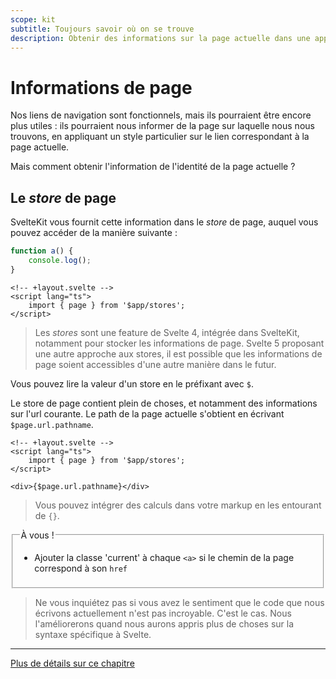 ```yaml
---
scope: kit
subtitle: Toujours savoir où on se trouve
description: Obtenir des informations sur la page actuelle dans une application SvelteKit
---
```


# Informations de page

Nos liens de navigation sont fonctionnels, mais ils pourraient être encore plus utiles : ils
pourraient nous informer de la page sur laquelle nous nous trouvons, en appliquant un style
particulier sur le lien correspondant à la page actuelle.

Mais comment obtenir l'information de l'identité de la page actuelle ?

## Le _store_ de page

SvelteKit vous fournit cette information dans le _store_ de page, auquel vous pouvez accéder de la
manière suivante :

```ts
function a() {
	console.log();
}
```

```svelte
<!-- +layout.svelte -->
<script lang="ts">
	import { page } from '$app/stores';
</script>
```

> Les _stores_ sont une feature de Svelte 4, intégrée dans SvelteKit, notamment pour stocker les
> informations de page. Svelte 5 proposant une autre approche aux stores, il est possible que les
> informations de page soient accessibles d'une autre manière dans le futur.

Vous pouvez lire la valeur d'un store en le préfixant avec `$`.

Le store de page contient plein de choses, et notamment des informations sur l'url courante. Le path
de la page actuelle s'obtient en écrivant `$page.url.pathname`.

```svelte
<!-- +layout.svelte -->
<script lang="ts">
	import { page } from '$app/stores';
</script>

<div>{$page.url.pathname}</div>
```

> Vous pouvez intégrer des calculs dans votre markup en les entourant de `{}`.

<fieldset class='task'>
<legend>À vous !</legend>

- Ajouter la classe 'current' à chaque `<a>` si le chemin de la page correspond à son `href`

</fieldset>

> Ne vous inquiétez pas si vous avez le sentiment que le code que nous écrivons actuellement n'est
> pas incroyable. C'est le cas. Nous l'améliorerons quand nous aurons appris plus de choses sur la
> syntaxe spécifique à Svelte.

---

[Plus de détails sur ce chapitre](https://kit.sveltefr.dev/docs/modules#$app-stores-page)
